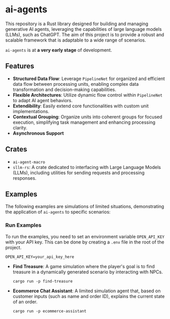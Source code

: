 # ai-agents

This repository is a Rust library designed for building and managing generative AI agents, leveraging the capabilities of large language models (LLMs), such as ChatGPT. The aim of this project is to provide a robust and scalable framework that is adaptable to a wide range of scenarios.

`ai-agents` is at **a very early stage** of development.


## Features

- **Structured Data Flow**: Leverage `PipelineNet` for organized and efficient data flow between processing units, enabling complex data transformation and decision-making capabilities.
- **Flexible Architectures**: Utilize dynamic flow control within `PipelineNet` to adapt AI agent behaviors.
- **Extendibility**: Easily extend core functionalities with custom unit implementations.
- **Contextual Grouping**: Organize units into coherent groups for focused execution, simplifying task management and enhancing processing clarity.
- **Asynchronous Support**


## Crates

- `ai-agent-macro`
- `sllm-rs`: A crate dedicated to interfacing with Large Language Models (LLMs), including utilities for sending requests and processing responses.


## Examples

The following examples are simulations of limited situations, demonstrating the application of `ai-agents` to specific scenarios:


### Run Examples

To run the examples, you need to set an environment variable `OPEN_API_KEY` with your API key. This can be done by creating a `.env` file in the root of the project.

```
OPEN_API_KEY=your_api_key_here
```

- **Find Treasure**: A game simulation where the player's goal is to find treasure in a dynamically generated scenario by interacting with NPCs.
  ```
  cargo run -p find-treasure
  ```

- **Ecommerce Chat Assistant**: A limited simulation agent that, based on customer inputs (such as name and order ID), explains the current state of an order.
  ```
  cargo run -p ecommerce-assistant
  ```







